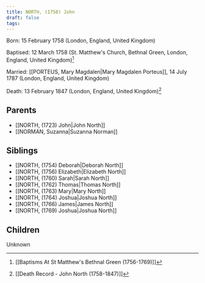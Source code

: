 ```yaml
---
title: NORTH, (1758) John
draft: false
tags:
---
```

Born: 15 February 1758 (London, England, United Kingdom)

Baptised: 12 March 1758 (St. Matthew's Church, Bethnal Green, London, England, United Kingdom)[^1]

Married: [[PORTEUS, Mary Magdalen|Mary Magdalen Porteus]], 14 July 1787 (London, England, United Kingdom)

Death: 13 February 1847 (London, England, United Kingdom)[^2]

## Parents
- [[NORTH, (1723) John|John North]]
- [[NORMAN, Suzanna|Suzanna Norman]]

## Siblings
- [[NORTH, (1754) Deborah|Deborah North]]
- [[NORTH, (1756) Elizabeth|Elizabeth North]]
- [[NORTH, (1760) Sarah|Sarah North]]
- [[NORTH, (1762) Thomas|Thomas North]]
- [[NORTH, (1763) Mary|Mary North]]
- [[NORTH, (1764) Joshua|Joshua North]]
- [[NORTH, (1766) James|James North]]
- [[NORTH, (1769) Joshua|Joshua North]]

## Children
Unknown



[^1]: [[Baptisms At St Matthew's Bethnal Green (1756-1769)]]
[^2]: [[Death Record - John North (1758-1847)]]


